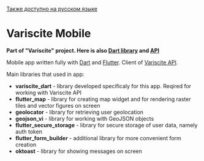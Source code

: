[Также доступно на русском языке](README_RU.md)

# Variscite Mobile

**Part of "Variscite" project. Here is also [Dart library](https://github.com/uSlashVlad/variscite_dart) and [API](https://github.com/uSlashVlad/variscite_api)**

Mobile app written fully with [Dart](https://dart.dev) and [Flutter](https://flutter.dev). Client of [Variscite API](https://github.com/uSlashVlad/variscite_api).

Main libraries that used in app:

- **variscite_dart** - library developed specificaly for this app. Reqired for working with Variscite API
- **flutter_map** - library for creating map widget and for rendering raster tiles and vector figures on screen
- **geolocator** - library for retrieving user geolocation
- **geojson_vi** - library for working with GeoJSON objects
- **flutter_secure_storage** - library for secure storage of user data, namely auth token
- **flutter_form_builder** - additional library for more convenient form creation
- **oktoast** - library for showing messages on screen
